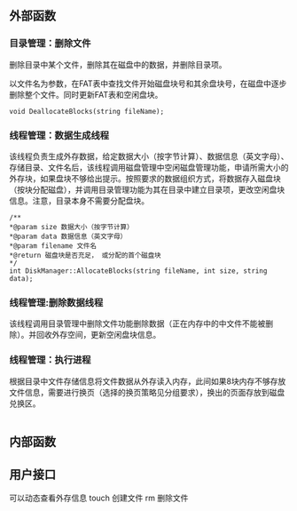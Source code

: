 ## 外部函数

### 目录管理：删除文件

删除目录中某个文件，删除其在磁盘中的数据，并删除目录项。

以文件名为参数，在FAT表中查找文件开始磁盘块号和其余盘块号，在磁盘中逐步删除整个文件。同时更新FAT表和空闲盘块。

```
void DeallocateBlocks(string fileName);
```

### 线程管理：数据生成线程

该线程负责生成外存数据，给定数据大小（按字节计算）、数据信息（英文字母）、存储目录、文件名后，该线程调用磁盘管理中空闲磁盘管理功能，申请所需大小的外存块，如果盘块不够给出提示。按照要求的数据组织方式，将数据存入磁盘块（按块分配磁盘），并调用目录管理功能为其在目录中建立目录项，更改空闲盘块信息。注意，目录本身不需要分配盘块。

```
/** 
*@param size 数据大小（按字节计算）
*@param data 数据信息（英文字母）
*@param filename 文件名
*@return 磁盘块是否充足， 或分配的首个磁盘块
*/
int DiskManager::AllocateBlocks(string fileName, int size, string data);
```

### 线程管理:删除数据线程

该线程调用目录管理中删除文件功能删除数据（正在内存中的中文件不能被删除）。并回收外存空间，更新空闲盘块信息。

### 线程管理：执行进程

根据目录中文件存储信息将文件数据从外存读入内存，此间如果8块内存不够存放文件信息，需要进行换页（选择的换页策略见分组要求），换出的页面存放到磁盘兑换区。

```
```

## 内部函数



## 用户接口

可以动态查看外存信息
touch 创建文件
rm 删除文件


